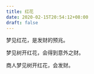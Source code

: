 ```yaml
---
title: 红花
date: 2020-02-15T20:54:12+08:00
draft: false
---
```


梦见红花，是发财的预兆。

梦见树开红花，会得到意外之财。

商人梦见树开红花，会发财。
